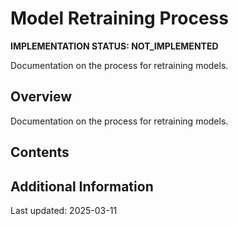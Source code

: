 # Model Retraining Process

**IMPLEMENTATION STATUS: NOT_IMPLEMENTED**

Documentation on the process for retraining models.

## Overview

Documentation on the process for retraining models.

## Contents

<!-- This is a placeholder template. Fill with actual content based on implementation status -->

## Additional Information

Last updated: 2025-03-11
